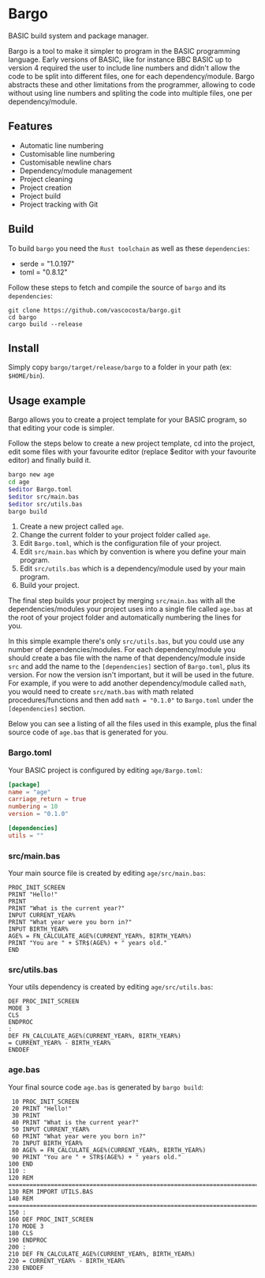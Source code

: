 # Bargo

BASIC build system and package manager.

Bargo is a tool to make it simpler to program in the BASIC programming language. Early versions of BASIC, like for instance BBC BASIC up to version 4 required the user to include line numbers and didn't allow the code to be split into different files, one for each dependency/module. Bargo abstracts these and other limitations from the programmer, allowing to code without using line numbers and spliting the code into multiple files, one per dependency/module.

## Features

* Automatic line numbering
* Customisable line numbering
* Customisable newline chars
* Dependency/module management
* Project cleaning
* Project creation
* Project build
* Project tracking with Git

## Build

To build `bargo` you need the `Rust toolchain` as well as these `dependencies`:

* serde = "1.0.197"
* toml = "0.8.12"

Follow these steps to fetch and compile the source of `bargo` and its `dependencies`:

```
git clone https://github.com/vascocosta/bargo.git
cd bargo
cargo build --release
```

## Install

Simply copy `bargo/target/release/bargo` to a folder in your path (ex: `$HOME/bin`).

## Usage example

Bargo allows you to create a project template for your BASIC program, so that editing your code is simpler.

Follow the steps below to create a new project template, cd into the project, edit some files with your favourite editor (replace $editor with your favourite editor) and finally build it.

```bash
bargo new age
cd age
$editor Bargo.toml 
$editor src/main.bas
$editor src/utils.bas
bargo build
```

1. Create a new project called `age`.
2. Change the current folder to your project folder called `age`.
3. Edit `Bargo.toml`, which is the configuration file of your project.
4. Edit `src/main.bas` which by convention is where you define your main program.
5. Edit `src/utils.bas` which is a dependency/module used by your main program.
6. Build your project.

The final step builds your project by merging `src/main.bas` with all the dependencies/modules your project uses into a single file called `age.bas` at the root of your project folder and automatically numbering the lines for you.

In this simple example there's only `src/utils.bas`, but you could use any number of dependencies/modules. For each dependency/module you should create a bas file with the name of that dependency/module inside `src` and add the name to the `[dependencies]` section of `Bargo.toml`, plus its version. For now the version isn't important, but it will be used in the future. For example, if you were to add another dependency/module called `math`, you would need to create `src/math.bas` with math related procedures/functions and then add `math = "0.1.0"` to `Bargo.toml` under the `[dependencies]` section.

Below you can see a listing of all the files used in this example, plus the final source code of `age.bas` that is generated for you.

### Bargo.toml

Your BASIC project is configured by editing `age/Bargo.toml`:

```toml
[package]
name = "age"
carriage_return = true
numbering = 10
version = "0.1.0"

[dependencies]
utils = ""
```

### src/main.bas

Your main source file is created by editing `age/src/main.bas`:

```basic
PROC_INIT_SCREEN
PRINT "Hello!"
PRINT
PRINT "What is the current year?"
INPUT CURRENT_YEAR%
PRINT "What year were you born in?"
INPUT BIRTH_YEAR%
AGE% = FN_CALCULATE_AGE%(CURRENT_YEAR%, BIRTH_YEAR%)
PRINT "You are " + STR$(AGE%) + " years old."
END
```

### src/utils.bas

Your utils dependency is created by editing `age/src/utils.bas`:

```basic
DEF PROC_INIT_SCREEN
MODE 3
CLS
ENDPROC
:
DEF FN_CALCULATE_AGE%(CURRENT_YEAR%, BIRTH_YEAR%)
= CURRENT_YEAR% - BIRTH_YEAR%
ENDDEF
```

### age.bas

Your final source code `age.bas` is generated by `bargo build`:

```basic
 10 PROC_INIT_SCREEN
 20 PRINT "Hello!"
 30 PRINT
 40 PRINT "What is the current year?"
 50 INPUT CURRENT_YEAR%
 60 PRINT "What year were you born in?"
 70 INPUT BIRTH_YEAR%
 80 AGE% = FN_CALCULATE_AGE%(CURRENT_YEAR%, BIRTH_YEAR%)
 90 PRINT "You are " + STR$(AGE%) + " years old."
100 END
110 :
120 REM ============================================================================
130 REM IMPORT UTILS.BAS
140 REM ============================================================================
150 :
160 DEF PROC_INIT_SCREEN
170 MODE 3
180 CLS
190 ENDPROC
200 :
210 DEF FN_CALCULATE_AGE%(CURRENT_YEAR%, BIRTH_YEAR%)
220 = CURRENT_YEAR% - BIRTH_YEAR%
230 ENDDEF
```
